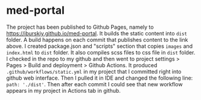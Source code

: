 # med-portal

The project has been published to Github Pages, namely to https://iburskiy.github.io/med-portal.
It builds the static content into `dist` folder. A build happens on each commit that publishes content to the link above.
I created package.json and "scripts" section that copies `images` and `index.html` to `dist` folder.
It also compiles scss files to css file in `dist` folder. 
I checked in the repo to my github and then went to project settings > Pages > Build and deployment > Github Actions.
It produced `.github/workflows/static.yml` in my project that I committed right into github web interface.
Then I pulled it in IDE and changed the following line: `path: './dist'`. 
Then after each commit I could see that new workflow appears in my project in Actions tab in github.
